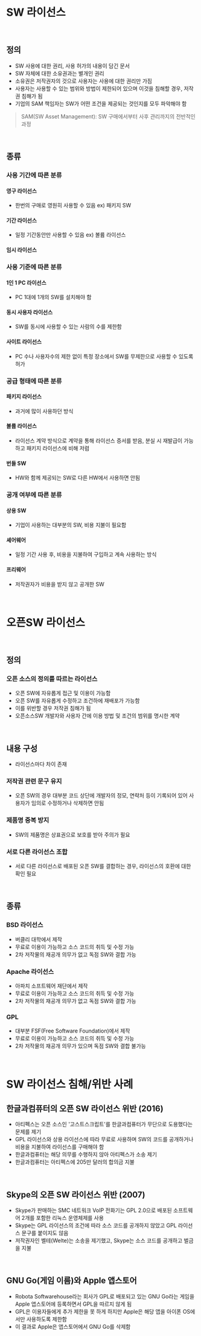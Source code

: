# SW 라이선스

<br>

## 정의
* SW 사용에 대한 권리, 사용 허가의 내용이 담긴 문서
* SW 자체에 대한 소유권과는 별개인 권리
* 소유권은 저작권자의 것으로 사용자는 사용에 대한 권리만 가짐
* 사용자는 사용할 수 있는 범위와 방법이 제한되어 있으며 이것을 침해할 경우, 저작권 침해가 됨
* 기업의 SAM 책임자는 SW가 어떤 조건을 제공되는 것인지를 모두 파악해야 함

> SAM(SW Asset Management): SW 구매에서부터 사후 관리까지의 전반적인 과정

<br>

## 종류

### 사용 기간에 따른 분류
#### 영구 라이선스
* 한번의 구매로 영원히 사용할 수 있음 ex) 패키지 SW
#### 기간 라이선스
* 일정 기간동안만 사용할 수 있음 ex) 볼륨 라이선스
#### 임시 라이선스

### 사용 기준에 따른 분류
#### 1인 1 PC 라이선스
* PC 1대에 1개의 SW를 설치해야 함
#### 동시 사용자 라이선스
* SW를 동시에 사용할 수 있는 사람의 수를 제한함
#### 사이트 라이선스
* PC 수나 사용자수의 제한 없이 특정 장소에서 SW를 무제한으로 사용할 수 있도록 허가

### 공급 형태에 따른 분류
#### 패키지 라이선스
* 과거에 많이 사용하던 방식
#### 볼륨 라이선스
* 라이선스 계약 방식으로 계약을 통해 라이선스 증서를 받음, 분실 시 재발급이 가능하고 패키지 라이선스에 비해 저렴
#### 번들 SW
* HW와 함께 제공되는 SW로 다른 HW에서 사용하면 안됨

### 공개 여부에 따른 분류
#### 상용 SW
* 기업이 사용하는 대부분의 SW, 비용 지불이 필요함
#### 셰어웨어
* 일정 기간 사용 후, 비용을 지불하여 구입하고 계속 사용하는 방식
#### 프리웨어
* 저작권자가 비용을 받지 않고 공개한 SW

<br>

# 오픈SW 라이선스

<br>

## 정의
### 오픈 소스의 정의를 따르는 라이선스
* 오픈 SW에 자유롭게 접근 및 이용이 가능함
* 오픈 SW를 자유롭게 수정하고 조건하에 재배포가 가능함
* 이를 위반할 경우 저작권 침해가 됨
* 오픈소스SW 개발자와 사용자 간에 이용 방법 및 조건의 범위를 명시한 계약

<br>

## 내용 구성
* 라이선스마다 차이 존재
### 저작권 관련 문구 유지
* 오픈 SW의 경우 대부분 코드 상단에 개발자의 정모, 연략처 등이 기록되어 있어 사용자가 임의로 수정하거나 삭제하면 안됨
### 제품명 중복 방지
* SW의 제품명은 상표권으로 보호를 받아 주의가 필요
### 서로 다른 라이선스 조합
* 서로 다른 라이선스로 배포된 오픈 SW를 결합하는 경우, 라이선스의 호환에 대한 확인 필요

<br>

## 종류
### BSD 라이선스
* 버클리 대학에서 제작
* 무료로 이용이 가능하고 소스 코드의 취득 및 수정 가능
* 2차 저작물의 재공개 의무가 없고 독점 SW와 결합 가능

### Apache 라이선스
* 아파치 소프트웨어 재단에서 제작
* 무료로 이용이 가능하고 소스 코드의 취득 및 수정 가능
* 2차 저작물의 재공개 의무가 없고 독점 SW와 결합 가능

### GPL
* 대부분 FSF(Free Software Foundation)에서 제작
* 무료로 이용이 가능하고 소스 코드의 취득 및 수정 가능
* 2차 저작물의 재공개 의무가 있으며 독점 SW와 결합 불가능

<br>

# SW 라이선스 침해/위반 사례
## 한글과컴퓨터의 오픈 SW 라이선스 위반 (2016)
* 아티펙스는 오픈 소스인 '고스트스크립트'를 한글과컴퓨터가 무단으로 도용했다는 문제를 제기
* GPL 라이선스와 상용 라이선스에 따라 무료로 사용하며 SW의 코드를 공개하거나 비용을 지불하여 라이선스를 구매해야 함
* 한글과컴퓨터는 해당 의무를 수행하지 않아 아티펙스가 소송 제기
* 한글과컴퓨터는 아티펙스에 205만 달러의 합의금 지불

<br>

## Skype의 오픈 SW 라이선스 위반 (2007)
* Skype가 판매하는 SMC 네트워크 VoIP 전화기는 GPL 2.0으로 배포된 소프트웨어 2개를 포함한 리눅스 운영체제를 사용
* Skype는 GPL 라이선스의 조건에 따라 소스 코드를 공개하지 않았고 GPL 라이선스 문구를 붙이지도 않음
* 저작권자인 벨테(Welte)는 소송을 제기했고, Skype는 소스 코드를 공개하고 벌금을 지불

<br>

## GNU Go(게임 이름)와 Apple 앱스토어
* Robota Softwarehouse라는 회사가 GPL로 배포되고 있는 GNU Go라는 게임을 Apple 앱스토어에 등록하면서 GPL을 따르지 않게 됨
* GPL은 이용자들에게 추가 제한을 못 하게 하지만 Apple은 해당 앱을 아이폰 OS에서만 사용하도록 제한함
* 이 결과로 Apple은 앱스토어에서 GNU Go를 삭제함
